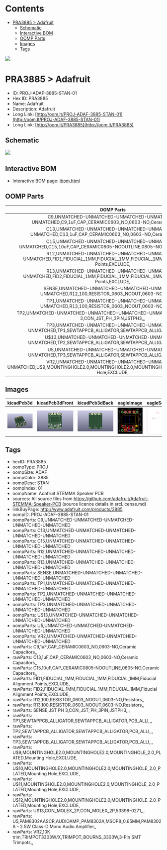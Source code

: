 



Contents
========

* [PRA3885 > Adafruit](#pra3885--adafruit)
	* [Schematic](#schematic)
	* [Interactive BOM](#interactive-bom)
	* [OOMP Parts](#oomp-parts)
	* [Images](#images)
	* [Tags](#tags)
  
![][im]
# PRA3885 > Adafruit

- ID: PROJ-ADAF-3885-STAN-01
- Hex ID: PRA3885
- Name: Adafruit
- Description: Adafruit
- Long Link: [http://oom.lt/PROJ-ADAF-3885-STAN-01](http://oom.lt/PROJ-ADAF-3885-STAN-01)
- Long Link: [http://oom.lt/PRA3885](http://oom.lt/PRA3885)

## Schematic
  
![][schem]
## Interactive BOM

- Interactive BOM page: [ibom.html](https://htmlpreview.github.io/?https://github.com/oomlout/oomlout_OOMP_projects/blob/main/PROJ-ADAF-3885-STAN-01/kicad/bom/ibom.html)

## OOMP Parts
  

|OOMP Parts|
| :---: |
|C9,UNMATCHED-UNMATCHED-UNMATCHED-UNMATCHED-UNMATCHED,C9,1uF,CAP_CERAMIC0603_NO,0603-NO,Ceramic Capacitors,,|
|C13,UNMATCHED-UNMATCHED-UNMATCHED-UNMATCHED-UNMATCHED,C13,1uF,CAP_CERAMIC0603_NO,0603-NO,Ceramic Capacitors,,|
|C15,UNMATCHED-UNMATCHED-UNMATCHED-UNMATCHED-UNMATCHED,C15,10uF,CAP_CERAMIC0805-NOOUTLINE,0805-NO,Ceramic Capacitors,,|
|R12,UNMATCHED-UNMATCHED-UNMATCHED-UNMATCHED-UNMATCHED,FID1,FIDUCIAL_1MM,FIDUCIAL_1MM,FIDUCIAL_1MM,Fiducial Alignment Points,EXCLUDE,|
|R13,UNMATCHED-UNMATCHED-UNMATCHED-UNMATCHED-UNMATCHED,FID2,FIDUCIAL_1MM,FIDUCIAL_1MM,FIDUCIAL_1MM,Fiducial Alignment Points,EXCLUDE,|
|SENSE,UNMATCHED-UNMATCHED-UNMATCHED-UNMATCHED-UNMATCHED,R12,100,RESISTOR_0603_NOOUT,0603-NO,Resistors,,|
|TP1,UNMATCHED-UNMATCHED-UNMATCHED-UNMATCHED-UNMATCHED,R13,100,RESISTOR_0603_NOOUT,0603-NO,Resistors,,|
|TP2,UNMATCHED-UNMATCHED-UNMATCHED-UNMATCHED-UNMATCHED,SENSE,JST PH 3,CON_JST_PH_3PIN,JSTPH3,,,|
|TP3,UNMATCHED-UNMATCHED-UNMATCHED-UNMATCHED-UNMATCHED,TP1,SEWTAPPCB_ALLIGATOR,SEWTAPPCB_ALLIGATOR,PCB_ALLI,,,|
|U$13,UNMATCHED-UNMATCHED-UNMATCHED-UNMATCHED-UNMATCHED,TP2,SEWTAPPCB_ALLIGATOR,SEWTAPPCB_ALLIGATOR,PCB_ALLI,,,|
|U5,UNMATCHED-UNMATCHED-UNMATCHED-UNMATCHED-UNMATCHED,TP3,SEWTAPPCB_ALLIGATOR,SEWTAPPCB_ALLIGATOR,PCB_ALLI,,,|
|VR2,UNMATCHED-UNMATCHED-UNMATCHED-UNMATCHED-UNMATCHED,U$9,MOUNTINGHOLE2.0,MOUNTINGHOLE2.0,MOUNTINGHOLE_2.0_PLATED,Mounting Hole,EXCLUDE,|

## Images
  
  

|kicadPcb3d|kicadPcb3dFront|kicadPcb3dBack|eagleImage|eagleSchemImage|
| :---: | :---: | :---: | :---: | :---: |
|[![kicadPcb3d](kicadPcb3d_140.png)](kicadPcb3d.png)|[![kicadPcb3dFront](kicadPcb3dFront_140.png)](kicadPcb3dFront.png)|[![kicadPcb3dBack](kicadPcb3dBack_140.png)](kicadPcb3dBack.png)|[![eagleImage](eagleImage_140.png)](eagleImage.png)|[![eagleSchemImage](eagleSchemImage_140.png)](eagleSchemImage.png)|

## Tags

- hexID: PRA3885
- oompType: PROJ
- oompSize: ADAF
- oompColor: 3885
- oompDesc: STAN
- oompIndex: 01
- oompName: Adafruit STEMMA Speaker PCB
- sources: All source files from https://github.com/adafruit/Adafruit-STEMMA-Speaker-PCB (source licence details in srcLicense.md)
- linkBuyPage: http://www.adafruit.com/products/3885
- oompID: PROJ-ADAF-3885-STAN-01
- oompParts: C9,UNMATCHED-UNMATCHED-UNMATCHED-UNMATCHED-UNMATCHED
- oompParts: C13,UNMATCHED-UNMATCHED-UNMATCHED-UNMATCHED-UNMATCHED
- oompParts: C15,UNMATCHED-UNMATCHED-UNMATCHED-UNMATCHED-UNMATCHED
- oompParts: R12,UNMATCHED-UNMATCHED-UNMATCHED-UNMATCHED-UNMATCHED
- oompParts: R13,UNMATCHED-UNMATCHED-UNMATCHED-UNMATCHED-UNMATCHED
- oompParts: SENSE,UNMATCHED-UNMATCHED-UNMATCHED-UNMATCHED-UNMATCHED
- oompParts: TP1,UNMATCHED-UNMATCHED-UNMATCHED-UNMATCHED-UNMATCHED
- oompParts: TP2,UNMATCHED-UNMATCHED-UNMATCHED-UNMATCHED-UNMATCHED
- oompParts: TP3,UNMATCHED-UNMATCHED-UNMATCHED-UNMATCHED-UNMATCHED
- oompParts: U$13,UNMATCHED-UNMATCHED-UNMATCHED-UNMATCHED-UNMATCHED
- oompParts: U5,UNMATCHED-UNMATCHED-UNMATCHED-UNMATCHED-UNMATCHED
- oompParts: VR2,UNMATCHED-UNMATCHED-UNMATCHED-UNMATCHED-UNMATCHED
- rawParts: C9,1uF,CAP_CERAMIC0603_NO,0603-NO,Ceramic Capacitors,,
- rawParts: C13,1uF,CAP_CERAMIC0603_NO,0603-NO,Ceramic Capacitors,,
- rawParts: C15,10uF,CAP_CERAMIC0805-NOOUTLINE,0805-NO,Ceramic Capacitors,,
- rawParts: FID1,FIDUCIAL_1MM,FIDUCIAL_1MM,FIDUCIAL_1MM,Fiducial Alignment Points,EXCLUDE,
- rawParts: FID2,FIDUCIAL_1MM,FIDUCIAL_1MM,FIDUCIAL_1MM,Fiducial Alignment Points,EXCLUDE,
- rawParts: R12,100,RESISTOR_0603_NOOUT,0603-NO,Resistors,,
- rawParts: R13,100,RESISTOR_0603_NOOUT,0603-NO,Resistors,,
- rawParts: SENSE,JST PH 3,CON_JST_PH_3PIN,JSTPH3,,,
- rawParts: TP1,SEWTAPPCB_ALLIGATOR,SEWTAPPCB_ALLIGATOR,PCB_ALLI,,,
- rawParts: TP2,SEWTAPPCB_ALLIGATOR,SEWTAPPCB_ALLIGATOR,PCB_ALLI,,,
- rawParts: TP3,SEWTAPPCB_ALLIGATOR,SEWTAPPCB_ALLIGATOR,PCB_ALLI,,,
- rawParts: U$9,MOUNTINGHOLE2.0,MOUNTINGHOLE2.0,MOUNTINGHOLE_2.0_PLATED,Mounting Hole,EXCLUDE,
- rawParts: U$10,MOUNTINGHOLE2.0,MOUNTINGHOLE2.0,MOUNTINGHOLE_2.0_PLATED,Mounting Hole,EXCLUDE,
- rawParts: U$11,MOUNTINGHOLE2.0,MOUNTINGHOLE2.0,MOUNTINGHOLE_2.0_PLATED,Mounting Hole,EXCLUDE,
- rawParts: U$12,MOUNTINGHOLE2.0,MOUNTINGHOLE2.0,MOUNTINGHOLE_2.0_PLATED,Mounting Hole,EXCLUDE,
- rawParts: U$13,CON_MOLEX_2P,CON_MOLEX_2P,53398-0271,,,
- rawParts: U5,PAM8302AASCR,AUDIOAMP_PAM8302A,MSOP8_0.65MM,PAM8302A - 2.5W Class-D Mono Audio Amplifier,,
- rawParts: VR2,10K trim,TRIMPOT3303W/X,TRIMPOT_BOURNS_3303W,3-Pin SMT Trimpots,,



[im]: kicadPcb3d_450.png
[schem]: eagleSchemImage.png
